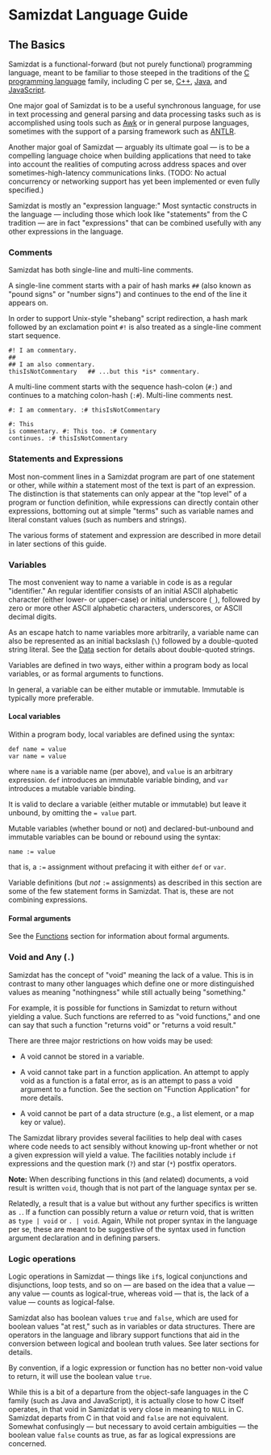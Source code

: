 Samizdat Language Guide
=======================

The Basics
----------

Samizdat is a functional-forward (but not purely functional) programming
language, meant to be familiar to those steeped in the traditions of the
[C programming
language](https://en.wikipedia.org/wiki/C_%28programming_language%29)
family, including C per se, [C++](https://en.wikipedia.org/wiki/C%2B%2B),
[Java](https://en.wikipedia.org/wiki/Java_%28programming_language%29),
and [JavaScript](https://en.wikipedia.org/wiki/JavaScript).

One major goal of Samizdat is to be a useful synchronous language, for use
in text processing and general parsing and data processing tasks such as is
accomplished using tools such as [Awk](http://en.wikipedia.org/wiki/AWK) or in
general purpose languages, sometimes with the support of a parsing framework
such as [ANTLR](http://en.wikipedia.org/wiki/ANTLR).

Another major goal of Samizdat &mdash; arguably its ultimate goal &mdash;
is to be a compelling language choice when building applications that need
to take into account the realities of computing across address spaces and
over sometimes-high-latency communications links.
(TODO: No actual concurrency or networking support has yet been implemented
or even fully specified.)

Samizdat is mostly an "expression language:" Most syntactic constructs in
the language &mdash; including those which look like "statements" from the
C tradition &mdash; are in fact "expressions" that can be combined usefully
with any other expressions in the language.

### Comments

Samizdat has both single-line and multi-line comments.

A single-line comment starts with a pair of hash marks `##` (also
known as "pound signs" or "number signs") and continues to the
end of the line it appears on.

In order to support Unix-style "shebang" script redirection,
a hash mark followed by an exclamation point `#!` is also treated as a
single-line comment start sequence.

```
#! I am commentary.
##
## I am also commentary.
thisIsNotCommentary   ## ...but this *is* commentary.
```

A multi-line comment starts with the sequence hash-colon (`#:`) and continues
to a matching colon-hash (`:#`). Multi-line comments nest.

```
#: I am commentary. :# thisIsNotCommentary

#: This
is commentary. #: This too. :# Commentary
continues. :# thisIsNotCommentary
```

### Statements and Expressions

Most non-comment lines in a Samizdat program are part of one statement
or other, while *within* a statement most of the text is part of an
expression. The distinction is that statements can only appear at
the "top level" of a program or function definition, while expressions
can directly contain other expressions, bottoming out at simple "terms"
such as variable names and literal constant values (such as numbers
and strings).

The various forms of statement and expression are described in more
detail in later sections of this guide.


### Variables

The most convenient way to name a variable in code is as a regular
"identifier." An regular identifier consists of an initial ASCII alphabetic
character (either lower- or upper-case) or initial underscore (`_`),
followed by zero or more other ASCII alphabetic characters, underscores, or
ASCII decimal digits.

As an escape hatch to name variables more arbitrarily, a variable name
can also be represented as an initial backslash (`\`) followed by a
double-quoted string literal. See the [Data](02-data.md) section for
details about double-quoted strings.

Variables are defined in two ways, either within a program body as local
variables, or as formal arguments to functions.

In general, a variable can be either mutable or immutable. Immutable
is typically more preferable.

#### Local variables

Within a program body, local variables are defined using the syntax:

```
def name = value
var name = value
```

where `name` is a variable name (per above), and `value` is an arbitrary
expression. `def` introduces an immutable variable binding, and
`var` introduces a mutable variable binding.

It is valid to declare a variable (either mutable or immutable) but leave
it unbound, by omitting the `= value` part.

Mutable variables (whether bound or not) and declared-but-unbound and
immutable variables can be bound or rebound using the syntax:

```
name := value
```

that is, a `:=` assignment without prefacing it with either `def` or `var`.

Variable definitions (but *not* `:=` assignments) as described in
this section are some of the few statement forms in Samizdat. That is, these
are not combining expressions.

#### Formal arguments

See the [Functions](03-functions.md) section for information about
formal arguments.

### Void and Any (`.`)

Samizdat has the concept of "void" meaning the lack of a value.
This is in contrast to many other languages which define one or
more distinguished values as meaning "nothingness" while still
actually being "something."

For example, it is possible for functions in Samizdat to return without
yielding a value. Such functions are referred to as "void functions," and
one can say that such a function "returns void" or "returns a void result."

There are three major restrictions on how voids may be used:

* A void cannot be stored in a variable.

* A void cannot take part in a function application. An attempt to
  apply void as a function is a fatal error, as is an attempt to pass
  a void argument to a function. See the section on "Function Application" for
  more details.

* A void cannot be part of a data structure (e.g., a list element,
  or a map key or value).

The Samizdat library provides several facilities to help deal with
cases where code needs to act sensibly without knowing up-front whether
or not a given expression will yield a value. The facilities notably
include `if` expressions and the question mark (`?`) and star (`*`)
postfix operators.

**Note:** When describing functions in this (and related) documents,
a void result is written `void`, though that is not part of the language
syntax per se.

Relatedly, a result that is a value but without any further specifics is
written as `.`. If a function can possibly return a value *or* return void,
that is written as `type | void` or `. | void`. Again, While not proper
syntax in the language per se, these are meant to be suggestive of the
syntax used in function argument declaration and in defining parsers.

### Logic operations

Logic operations in Samizdat &mdash; things like `if`s, logical
conjunctions and disjunctions, loop tests, and so on &mdash;
are based on the idea that a value &mdash; any value &mdash; counts
as logical-true, whereas void &mdash; that is, the lack of a
value &mdash; counts as logical-false.

Samizdat also has boolean values `true` and `false`, which are used
for boolean values "at rest," such as in variables or data structures.
There are operators in the language and library support functions that
aid in the conversion between logical and boolean truth values. See later
sections for details.

By convention, if a logic expression or function has no better non-void
value to return, it will use the boolean value `true`.

While this is a bit of a departure from the object-safe languages in the
C family (such as Java and JavaScript), it is actually close to how C
itself operates, in that void in Samizdat is very close in meaning to
`NULL` in C. Samizdat departs from C in that void and `false` are
not equivalent. Somewhat confusingly &mdash; but necessary to avoid certain
ambiguities &mdash; the boolean value `false` counts as true, as
far as logical expressions are concerned.
